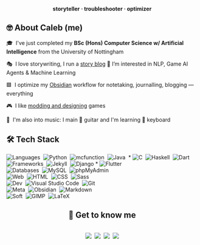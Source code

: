 <p align="center"><b>storyteller · troubleshooter · optimizer</b></p>

## 🤓 About Caleb (me)

 🎓 &nbsp;I've just completed my **BSc (Hons) Computer Science w/ Artificial Intelligence** from the University of Nottingham

 🎭 &nbsp;I love storywriting, I run a [story blog](https://chuangcaleb.github.io/wtsa)
🌱 I’m interested in NLP, Game AI Agents & Machine Learning

🟪 &nbsp;I optimize my [Obsidian](https://obsidian.md) workflow for notetaking, journalling, blogging — everything

🎮 &nbsp;I like [modding and designing](https://www.planetminecraft.com/member/calebchan/) games

🎵 &nbsp;I'm also into music: I main 🎸 guitar and I'm learning 🎹 keyboard

## 🛠 Tech Stack

![Languages](https://img.shields.io/badge/-Languages:-red?style=plastic)&nbsp;
![Python](https://img.shields.io/badge/-Python-05122A?style=flat&logo=python)&nbsp;
![mcfunction](https://img.shields.io/badge/-mcfunction-05122A?style=flat&logo=Minecraft&logoColor=62B47A)&nbsp;
![Java](https://img.shields.io/badge/-Java-05122A?style=flat&logo=Java&logoColor=FFA518)&nbsp; *
![C](https://img.shields.io/badge/-C-05122A?style=flat&logo=C&logoColor=A8B9CC)&nbsp;
![Haskell](https://img.shields.io/badge/-Haskell-05122A?style=flat&logo=Haskell&logoColor=5D4F85)&nbsp;
![Dart](https://img.shields.io/badge/-Dart-05122A?style=flat&logo=Dart&logoColor=0175C2)&nbsp;
\
![Frameworks](https://img.shields.io/badge/-Frameworks:-orange?style=plastic)&nbsp;
![Jekyll](https://img.shields.io/badge/-Jekyll-05122A?style=flat&logo=jekyll&logoColor=CC0000)&nbsp;
![Django](https://img.shields.io/badge/-Django-05122A?style=flat&logo=django&logoColor=092E20)&nbsp;*
![Flutter](https://img.shields.io/badge/-Flutter-05122A?style=flat&logo=flutter&logoColor=02569B)&nbsp;
\
![Databases](https://img.shields.io/badge/-Databases:-yellow?style=plastic)&nbsp;
![MySQL](https://img.shields.io/badge/-MySQL-05122A?style=flat&logo=mysql&logoColor=4479A1)&nbsp;
![phpMyAdmin](https://img.shields.io/badge/-phpMyAdmin-05122A?style=flat&logo=phpmyadmin&logoColor=777BB4)&nbsp;
\
![Web](https://img.shields.io/badge/-Web:-green?style=plastic)&nbsp;
![HTML](https://img.shields.io/badge/-HTML-05122A?style=flat&logo=HTML5)&nbsp;
![CSS](https://img.shields.io/badge/-CSS-05122A?style=flat&logo=CSS3&logoColor=1572B6)&nbsp;
![Sass](https://img.shields.io/badge/-Sass-05122A?style=flat&logo=Sass&logoColor=CC6699)&nbsp;
\
![Dev](https://img.shields.io/badge/-Dev:-blue?style=plastic)&nbsp;
![Visual Studio Code](https://img.shields.io/badge/-Visual%20Studio%20Code-05122A?style=flat&logo=visual-studio-code&logoColor=007ACC)&nbsp;
![Git](https://img.shields.io/badge/-Git-05122A?style=flat&logo=git)&nbsp;
\
![Meta](https://img.shields.io/badge/-Meta:-indigo?style=plastic)&nbsp;
![Obsidian](https://img.shields.io/badge/-Obsidian-05122A?style=flat&logo=Obsidian&logoColor=483699)&nbsp;
![Markdown](https://img.shields.io/badge/-Markdown-05122A?style=flat&logo=markdown&logoColor=ffffff)
\
![Soft](https://img.shields.io/badge/-Soft:-purple?style=plastic)&nbsp;
![GIMP](https://img.shields.io/badge/-GIMP-05122A?style=flat&logo=GIMP&logoColor=5C5543)&nbsp;
![LaTeX](https://img.shields.io/badge/-LaTeX-05122A?style=flat&logo=latex&logoColor=008080)&nbsp;

<!-- <img height="150em" src="https://github-readme-stats-eight-theta.vercel.app/api/top-langs/?username=chuangcaleb&layout=compact&hide=HTML&theme=dark"/> -->

<div align="center">
 <h2>🤝 Get to know me</h2><br>
 <a href="https://linkedin.com/in/chuangcaleb"><img src="https://img.shields.io/badge/-chuangcaleb-0077B5?style=flat&logo=Linkedin&logoColor=white"/></a>&nbsp;
 <a href="mailto:balechuang@gmail.com"><img src="https://img.shields.io/badge/-balechuang@gmail.com-D14836?style=flat&logo=Gmail&logoColor=white"/></a>&nbsp;
 <a href="https://instagram.com/calebchuangnotchong"><img src="https://img.shields.io/badge/-@calebchuangnotchong-E4405F?style=flat&logo=Instagram&logoColor=white"/></a>&nbsp;
 <a href="https://chuangcaleb.github.io/wtsa"><img src="https://img.shields.io/badge/-Storywriting Blog-000000?style=flat&logo=Jekyll&logoColor=red"/></a>
</div>
